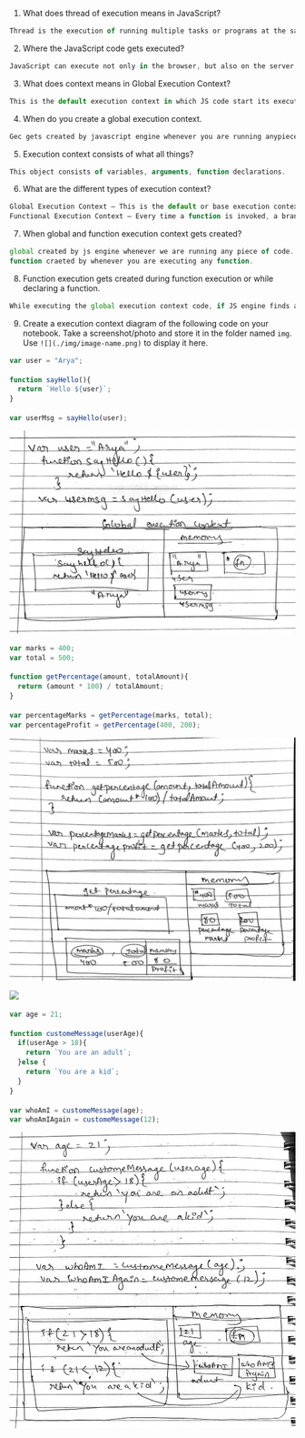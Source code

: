 1. What does thread of execution means in JavaScript?
```js
Thread is the execution of running multiple tasks or programs at the same time. Each unit capable of executing code is called a thread.
```
2. Where the JavaScript code gets executed?
```js
JavaScript can execute not only in the browser, but also on the server, or actually on any device that has a special program called the JavaScript engine.
```

3. What does context means in Global Execution Context?
```js
This is the default execution context in which JS code start its execution when the file first loads in the browser.
```

4. When do you create a global execution context.
```js
Gec gets created by javascript engine whenever you are running anypiece of code.
```

5. Execution context consists of what all things?
```js
This object consists of variables, arguments, function declarations.
```

6. What are the different types of execution context?
```js
Global Execution Context — This is the default or base execution context.
Functional Execution Context — Every time a function is invoked, a brand new execution context is created for that function.
```

7. When global and function execution context gets created?
```js
global created by js engine whenever we are running any piece of code.
function craeted by whenever you are executing any function.
```

8. Function execution gets created during function execution or while declaring a function.
```js
While executing the global execution context code, if JS engine finds a function call, it creates a new functional execution context for that function. 
```


9. Create a execution context diagram of the following code on your notebook. Take a screenshot/photo and store it in the folder named `img`. Use `![](./img/image-name.png)` to display it here.



```js
var user = "Arya";

function sayHello(){
  return `Hello ${user}`;
}

var userMsg = sayHello(user);
```

<!-- Put your image here -->

![](./img/IMG_20210425_224715.jpg)



```js
var marks = 400;
var total = 500;

function getPercentage(amount, totalAmount){
  return (amount * 100) / totalAmount;
}

var percentageMarks = getPercentage(marks, total);
var percentageProfit = getPercentage(400, 200);
```
![](./img/IMG_20210425_225627.jpg)


![](./img/image-name.jpg)



```js
var age = 21;

function customeMessage(userAge){
  if(userAge > 18){
    return `You are an adult`;
  }else {
    return `You are a kid`;
  }
}

var whoAmI = customeMessage(age);
var whoAmIAgain = customeMessage(12);
```

<!-- Put your image here -->

![](./img/IMG_20210425_230425.jpg)